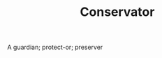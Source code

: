 ---
title: Conservator
letter: C
permalink: "/definitions/bld-conservator.html"
body: A guardian; protect-or; preserver
published_at: '2018-07-07'
source: Black's Law Dictionary 2nd Ed (1910)
layout: post
---